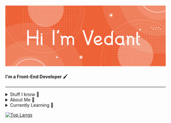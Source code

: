 ![cover](https://github.com/VedantCholkar/VedantCholkar/blob/main/cover-image-named.jpg)
#### I'm a Front-End Developer 🖌️
---
<details>
  <summary> Stuff I know 🧠</summary>
  
  - ```HTML```
  - ```CSS```
  - ```Git```
  - ```Basic Enumeration and Exploits```
</details>
<details>
  <summary> About Me 🧐</summary>
  
  - ```I am constantly learning 🤓```
  - ```I keep a open mind about new topics 📖```
  - ```My favorite color is black 🏴```
</details>
<details>
  <summary> Currently Learning 🎯</summary>
  
  - ```Python```
  - ```Javascript Frameworks```
  - ```Hacking / Cybersecurity```
</details>



[![Top Langs](https://github-readme-stats.vercel.app/api/top-langs/?username=VedantCholkar)](https://github.com/anuraghazra/github-readme-stats)
